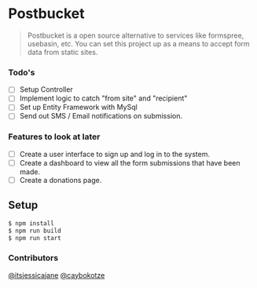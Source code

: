 # Postbucket
> Postbucket is a open source alternative to services like formspree, usebasin, etc. You can set this project up as a means to accept form data from static sites.

### Todo's
- [ ] Setup Controller
- [ ] Implement logic to catch "from site" and "recipient"
- [ ] Set up Entity Framework with MySql
- [ ] Send out SMS / Email notifications on submission.

### Features to look at later
- [ ] Create a user interface to sign up and log in to the system.
- [ ] Create a dashboard to view all the form submissions that have been made.
- [ ] Create a donations page.

## Setup
```sh
$ npm install
$ npm run build
$ npm run start
```

### Contributors
[@itsjessicajane](https://github.com/itsjessicajane)
[@caybokotze](https://github.com/caybokotze)

